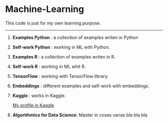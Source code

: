 # Machine-Learning
This code is just for my own learning purpose.

***

1. **Examples Python** : a collection of examples writen in Python

2. **Self-work Python** : working in ML with Python.

3. **Examples R** : a collection of examples writen in R.

4. **Self-work R** : working in ML whit R.

5. **TensorFlow** : working with TensorFlow library.

6. **Embeddings** : different examples and self-work with embeddings.

7. **Kaggle** : works in Kaggle.

   [My profile in Kaggle](https://www.kaggle.com/mgijon)

8. **Algorithmics for Data Science**: Master in cosas varias bla bla bla 
